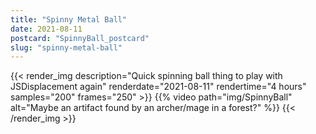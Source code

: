 ```yaml
---
title: "Spinny Metal Ball"
date: 2021-08-11
postcard: "SpinnyBall_postcard"
slug: "spinny-metal-ball"
---
```


{{< render_img
  description="Quick spinning ball thing to play with JSDisplacement again"
  renderdate="2021-08-11"
  rendertime="4 hours"
  samples="200"
  frames="250" >}}
{{% video path="img/SpinnyBall" alt="Maybe an artifact found by an archer/mage in a forest?" %}}
{{< /render_img >}}

